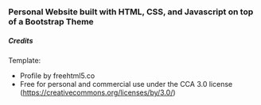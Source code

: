 ### Personal Website built with HTML, CSS, and Javascript on top of a Bootstrap Theme

##### Credits

Template:

* Profile by freehtml5.co
* Free for personal and commercial use under the CCA 3.0 license (https://creativecommons.org/licenses/by/3.0/)

